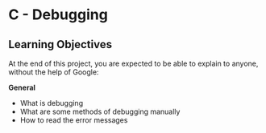 # C - Debugging

## Learning Objectives
At the end of this project, you are expected to be able to explain to anyone, without the help of Google:

**General**
 * What is debugging
 * What are some methods of debugging manually
 * How to read the error messages

